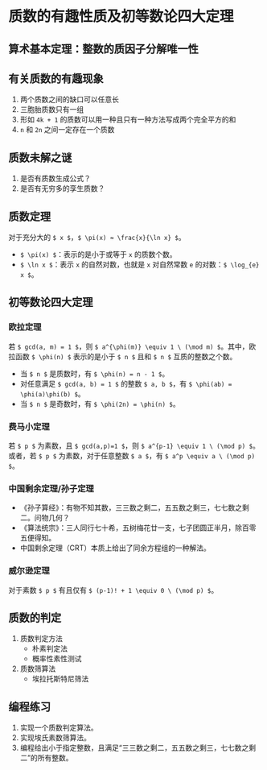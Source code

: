 # 质数的有趣性质及初等数论四大定理

		
## 算术基本定理：整数的质因子分解唯一性

		
## 有关质数的有趣现象

1. 两个质数之间的缺口可以任意长
1. 三胞胎质数只有一组
1. 形如 `4k + 1` 的质数可以用一种且只有一种方法写成两个完全平方的和
1. `n` 和 `2n` 之间一定存在一个质数

		
## 质数未解之谜

1. 是否有质数生成公式？
1. 是否有无穷多的孪生质数？

		
## 质数定理

对于充分大的 `$ x $`，`$ \pi(x) ≈ \frac{x}{\ln x} $`。

- `$ \pi(x) $`：表示的是小于或等于 `x` 的质数个数。
- `$ \ln x $`：表示 `x` 的自然对数，也就是 `x` 对自然常数 `e` 的对数：`$ \log_{e} x $`。

		
## 初等数论四大定理

	
### 欧拉定理

若 `$ gcd(a, m) = 1 $`，则 `$ a^{\phi(m)} \equiv 1 \ (\mod m) $`。其中，欧拉函数 `$ \phi(n) $` 表示的是小于 `$ n $` 且和 `$ n $` 互质的整数之个数。

- 当 `$ n $` 是质数时，有 `$ \phi(n) = n - 1 $`。
- 对任意满足 `$ gcd(a, b) = 1 $` 的整数 `$ a, b $`，有 `$ \phi(ab) = \phi(a)\phi(b) $`。
- 当 `$ n $` 是奇数时，有 `$ \phi(2n) = \phi(n) $`。

	
### 费马小定理

若 `$ p $` 为素数，且 `$ gcd(a,p)=1 $`，则 `$ a^{p-1} \equiv 1 \ (\mod p) $`。  
或者，若 `$ p $` 为素数，对于任意整数 `$ a $`，有 `$ a^p \equiv a \ (\mod p) $`。

	
### 中国剩余定理/孙子定理

- 《孙子算经》：有物不知其数，三三数之剩二，五五数之剩三，七七数之剩二。问物几何？
- 《算法统宗》：三人同行七十希，五树梅花廿一支，七子团圆正半月，除百零五便得知。
- 中国剩余定理（CRT）本质上给出了同余方程组的一种解法。

	
### 威尔逊定理

对于素数 `$ p $` 有且仅有 `$ (p-1)! + 1 \equiv 0 \ (\mod p) $`。

		
## 质数的判定

1. 质数判定方法
   - 朴素判定法
   - 概率性素性测试
1. 质数筛算法
   - 埃拉托斯特尼筛法

		
## 编程练习

1. 实现一个质数判定算法。
1. 实现埃氏素数筛算法。
1. 编程给出小于指定整数，且满足“三三数之剩二，五五数之剩三，七七数之剩二”的所有整数。

